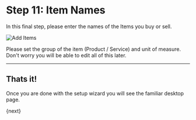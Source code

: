 # Step 11: Item Names

In this final step, please enter the names of the Items you buy or sell.

<img alt="Add Items" class="screenshot"
src="/docs/assets/img/setup-wizard/step-10.png">

Please set the group of the item (Product / Service) and unit of measure. Don't worry you will be able to edit all of this later.

---

## Thats it!

Once you are done with the setup wizard you will see the familiar desktop page.

{next}
